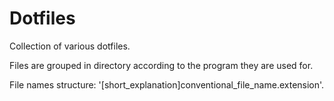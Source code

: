 # Dotfiles

Collection of various dotfiles.

Files are grouped in directory according to the program they are used for.

File names structure: '[short_explanation]conventional_file_name.extension'.
